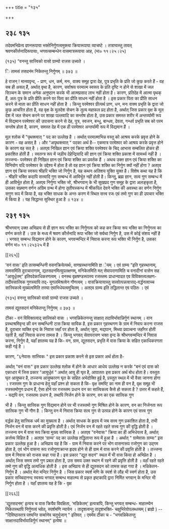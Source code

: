+++
title = "१३५"

+++


## २३८ १३५
तदेवमभिप्रेत्य ज्ञानरूपाया भक्तेनिर्गुणत्वमुक्त्वा क्रियारूपाया व्याचष्टे । तत्राप्यस्तु तावत् श्रवणकीर्त्तनादिरूपायाः, भगवत्सम्बन्धेन वासमात्ररूपाया आह, (भा० ११।२५।२५) 

(१३५) "वनन्तु सात्त्विको वासो ग्राम्यो राजस उच्यते । 

ि तामसं तसदनंम निकेतन्तु निर्गुणम् ॥ ३७३ ॥ 

हे राजन् ! मानववृन्द, - प्राण, धन, कर्म, मनः, वाक्य समूह द्वारा देह, पुत्र प्रभृति के प्रति जो कुछ करते हैं - वह सब ही असत् हैं, अर्थात् वृथा है, कारण, सर्वाश्रय परमात्म स्वरूप के प्रति दृष्टि न होने से शाखा में जल सिञ्चन के समान अनेक अनुष्ठान करके भी आत्मप्रसाद लाभ नहीं होता है। कारण, प्रतिदेह में आत्मा पृथक् हैं, अतः पुत्र के प्रति प्रीति करने पर पिता का प्रीति साधन नहीं होता है । इस प्रकार पिता का प्रीति साधन करने से माता का प्रीति साधन नहीं होता है । किन्तु परमेश्वर प्रीत्यर्थ प्राण, धन, मनः वाक्य प्रभृति के द्वारा जो कुछ आचरित होता है, वह वृक्ष के मूलदेश सेचन के तुल्य महाफल प्रद होता है, अर्थात् जिस प्रकार वृक्ष के मूल देश में जल सेचन करने पर शाखा पल्लवादि का सन्तोष होता है, उस प्रकार समस्त शरीर में अन्तर्य्यामी रूप में विद्यमान परमेश्वर की उपासना करने से देह, पुत्र, स्वजन, बन्धु, बान्धव, देवता, गन्धर्व प्रभृति सब को परम सन्तोष होता है, कारण, समस्त देह में एक ही परमेश्वर अन्तर्यामी रूप में विद्यमान हैं । 

मूल श्लोक में "पृथक्त्वात् " पद का उल्लेख है । अर्थात् परमात्माभिन्न वस्तु को आश्रय करके प्रवृत्त होने के कारण - वह असत् है । और "अपृथक्त्वात् " पदका अर्थ है-- एकमात्र परमेश्वर को आश्रय करके प्रवृत्त होने के कारण वह सत् है । अतएव निखिल ज्ञान एवं क्रिया शक्ति परमेश्वर के चिद् आभास सम्बलित होकर ही प्रकाशित होती हैं । स्वतन्त्र रूप में जड़ीय देहेन्द्रियादि की ज्ञान एवं क्रिया शक्ति प्रकाश में सामर्थ्य नहीं है । तज्जन्य- परमेश्वर ही निखिल ज्ञान एवं क्रिया शक्ति का प्रवर्तक हैं । अथच उक्त ज्ञान एवं क्रिया शक्ति का विनियोग यदि परमेश्वर के उद्देश्य में होता है तो वह ज्ञान एवं क्रिया शक्ति का निर्गुण क्यों नहीं होगा ? अतएव ज्ञान एवं क्रिया स्वरूप श्रीहरि भक्ति जो निर्गुण है, यह कथन अतिशय युक्ति युक्त है। विशेष कथा यह है कि - श्रीहरि भक्ति कदापि सत्त्वादि गुण सम्बन्ध में आविर्भूत नहीं होती है। किन्तु, ब्रह्म ज्ञान, सत्व गुण सम्बन्ध में ही आविर्भूत होता है, अतएव निर्गुणा भक्ति जो, श्रीभगवान् के भी सुखप्रद गुण समूह के द्वारा अलङ्कृता है, उसका सप्रमाण वर्णन अग्रिम ग्रन्थ में होगा तृतीयस्कन्ध में श्रीकपिल देवने भक्ति की अवस्था का वर्णन निर्गुण सगुण रूप में किया है, वह भक्ति साधक के अन्तः करण में स्थित सत्त्व रजः एवं तमो गुण का ही उपचार भक्ति में किया है । यह सिद्धान्त सुस्थिर हुआ है ॥ १३४ ॥ 


## २३९ १३५
श्रीभगवान् उक्त अभिप्राय से ही ज्ञान रूप भक्ति का निर्गुणत्व को कह कर क्रिया रूप भक्ति का निर्गुणत्व का वर्णन करते हैं । उस के मध्य में श्रवण कीर्त्तनादि रूपा भक्ति जो सर्वथा निर्गुण है, उस में कोई संशय नहीं है । भगवत् सम्बन्ध विद्यमान होने के कारण, भगवन्मन्दिर में निवास करना रूप भक्ति भी निर्गुण है, उसका वर्णन भा० ११।२५३२५ में है 



[[२६५]]

'वनं वासः' इति तत्सम्बन्धिनी वसनक्रियेत्यर्थः, वाणप्रस्थानामिति ज्ञ ेयम् । एवं ग्राम्य "इति गृहस्थानाम्, तामसमिति दुराचाराणाम्, द्यतसदनमित्युपलक्षणम्, मनिकेतमिति मत् सेवापराणामिति च वनादीनां वासेन सह "आयुर्धृतम्” इतिवदेकाधिकरणत्वम् । वनस्थ वृक्षषण्डरूपस्य रजस्तमः प्राधान्यादत एव विविक्तत्वलक्षण- तदीयसात्विक गुणस्यापि तद्- युगलमिश्रत्वेन गौणत्वम् । वासक्रियायास्तु सत्त्वोत्पन्नत्वात्तद्-वर्द्धनत्वाच्च सात्त्विकत्वे मुख्यत्वमिति तस्या एवाभिधेयत्वमुचितम् । अतएव ग्राम्य इति तद्धितान्त एव पठितः । एवं 

(१३५) वनन्तु सात्त्विको वासो ग्राम्यो राजस उच्यते । 

तामसं द्यूतसदनं मनिकेतन्तु निर्गुणम् ॥ ३७३ ॥ 

टीका - वनं विविक्तत्वाद् सात्त्विको वासः । भगवन्निकेतनन्तु साक्षात् तदाविर्भावान्निर्गुणं स्थानम् । वान प्रस्थाश्रमिवृन्द की वन सम्बन्धिनी टास क्रिया साविक है. इस प्रकार गृहस्थगण के ग्राम में निवाप करना राजस है, दुराचार व्यक्ति वृन्द के निवास जहाँ पर होता है, अर्थात् जूया, मद्यपान, मिथ्या प्रवञ्चना जहाँगर होती रहती है, वहाँ निवास करना तामस है । किन्तु भगवत् सेवापरायण भक्त वृन्द के श्रीभगवन्मन्दिर में निवास करना, निर्गुण है, यहाँ ज्ञातव्य यह है कि- वन, ग्राम, द्यूतसदन, प्रभृति में वास क्रिया के सहित एकाधिकरणता कही गई है । 

कारण, "६नेवासः सात्त्विकः " इस प्रकार प्रकाश करने से इस प्रकार अर्थ होता है- 

अर्थात् "वनं वासः" इस प्रकार उल्लेख श्लोक में होने के आधार आधेय उल्लेख न करके "बनं एवं दास को एकाधार में जिस प्रकार "आयुर्धृतं " अर्थात् आयु ही घृत है, आपाततः इस प्रकार अर्थ बोध होता है। वस्तुतः घृत आयुष्कर है, तज्जन्य आयुष्कारण घृत के सहित अभेदोक्ति हुई है, प्रस्तुत स्थल में भी वैसा जानना होगा । रजस्तम गुण के प्राधान्य हेतु यहाँ प्रश्न हो सकता है कि- वृक्ष समष्टि का नाम ही वन है, वृक्ष समूह भी रजस्तमोगुण प्रधान हैं, ऐसा होने पर रजस्तमः प्रधान वन का सात्विकत्व कैसे हो सकता है ? उत्तर में कहते हैं, - यद्यपि वन, रजस्तमः प्रधान है, तथापि निर्जन होने के कारण, वन का एक सात्विक गुण 

भी है । किन्तु सात्त्विक गुण विद्यमान होने पर भी रजस्तमो गुण मिश्रित होने के कारण, वन का निर्जनता रूप सात्विक गुण भी गौण है । किन्तु वन में निवास क्रिया सत्व गुण से उत्पन्न होने के कारण एवं सत्त्व गुण 

वर्द्धक हेतु सात्त्विक धर्म का मुख्यत्व है । अर्थात् साधक के हृदय में जब सत्त्व गुण प्रकाशित होता है, तभी निर्जन वन में वास करने की प्रवृत्ति होती है। एवं निर्जन वन में रहते रहते सत्त्व गुण की वृद्धि होती है । तज्जन्य वन में वास रूप क्रिया मुख्य सात्त्विक है । अतएव "वनेवासः" क्रिया का ही अभिधेयत्व है, अर्थात् कर्त्तव्य विहित है । अतएव 'ग्राम्य' पद का उल्लेख तद्धितान्त रूप में हुआ है । अर्थात् " ग्रामेवासः ग्राम्यः” इस प्रकार उल्लेख हुआ है। अभिप्राय यह है कि - ग्राम में निवास करने पर भोग वासनारूप रजोगुण का उद्गम होता है, एवं भोग वासना रूप रजोगुणाक्रान्त हृदय होने से ही ग्राम में वास करने की प्रवृत्ति होती है । तज्जन्य ग्राम में निवास को राजस कहा गया है। इस प्रकार "द्यूत सदनं" स्थल में भी वास किया हो अभिप्रेत है । अर्थात् जिस समय तमो गुण प्रबल होता है, उस समय उक्त स्थान में रहने की प्रवृत्ति होती है । वहाँ रहते रहते तमो गुण की वृद्धि अत्यधिक होती है । इस अभिप्राय से ही द्यूतसदन को तामस कहा गया है । मन्निकेतन-निर्गुण है । अर्थात् मेरा मन्दिर निर्गुण है । जिस प्रकार स्पर्श मणि के स्पर्श से लौह भी स्वर्ण होता है, उस प्रकार सच्चिदानन्द स्वरूप भगवत् सम्बन्ध माहात्म्य से प्रकृत इष्टकादि द्वारा निर्मित भगवान् के मन्दिर भी निर्गुण होता है । यहाँ ज्ञातव्य यह है कि - वृक्ष 

[[२६६]] 

'द्यूतसदनम्' इत्यत्र च वास क्रियैव विवक्षिता, 'मन्निकेतम्' इत्यत्रापि, किन्तु भगवत् सम्बन्ध- माहात्म्येन निकेतस्थापि निर्गुणत्वं भवेत्, स्पर्शमणि न्यायेन । तादृशत्वन्तु तादृशभक्ति- चक्षुभिरेवोपलब्धव्यम् ( ब्राह्मे ) -- "दिविष्ठास्तत्र पश्यन्ति सर्व्वानेव चतुर्भुजान् " इतिवत् । एवमेव टीका च - "भगवन्निकेतन्तु साक्षात्तदाविर्भावान्निर्गुणं स्थानम्" इत्येषा ॥ 
